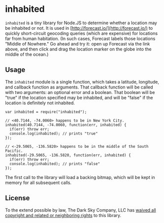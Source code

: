 inhabited
=========

`inhabited` is a tiny library for Node.JS to determine whether a location may
be inhabited or not. It is used in [http://forecast.io/](http://forecast.io/)
to quickly short-circuit geocoding queries (which are expensive) for locations
far from human habitation. (In such cases, Forecast labels those locations
"Middle of Nowhere." Go ahead and try it: open up Forecast via the link above,
and then click and drag the location marker on the globe into the middle of the
ocean.)

Usage
-----

The `inhabited` module is a single function, which takes a latitude, longitude,
and callback function as arguments. That callback function will be called with
two arguments: an optional error and a boolean. That boolean will be "true" if
the location specified may be inhabited, and will be "false" if the location is
definitely not inhabited.

    var inhabited = require("inhabited");

    // <40.7144, -74.0060> happens to be in New York City.
    inhabited(40.7144, -74.0060, function(err, inhabited) {
      if(err) throw err;
      console.log(inhabited); // prints "true"
    });

    // <-29.5065, -136.5820> happens to be in the middle of the South Pacific.
    inhabited(-29.5065, -136.5820, function(err, inhabited) {
      if(err) throw err;
      console.log(inhabited); // prints "false"
    });

The first call to the library will load a backing bitmap, which will be kept in
memory for all subsequent calls.

License
-------

To the extend possible by law, The Dark Sky Company, LLC has [waived all
copyright and related or neighboring rights][cc0] to this library.

[cc0]: http://creativecommons.org/publicdomain/zero/1.0/
